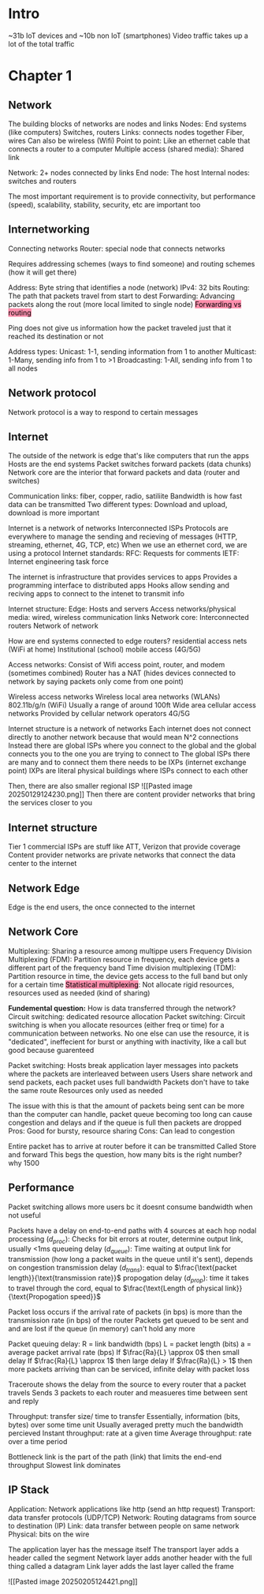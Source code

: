 # Intro
~31b IoT devices and ~10b non IoT (smartphones)
Video traffic takes up a lot of the total traffic
# Chapter 1
## Network
The building blocks of networks are nodes and links
	Nodes:
		End systems (like computers)
		Switches, routers
	Links: connects nodes together
		Fiber, wires
		Can also be wireless (Wifi)
		Point to point: Like an ethernet cable that connects a router to a computer
		Multiple access (shared media): Shared link

Network: 2+ nodes connected by links
End node: The host
Internal nodes: switches and routers

The most important requirement is to provide connectivity, but performance (speed), scalability, stability, security, etc are important too

## Internetworking
Connecting networks
Router: special node that connects networks

Requires addressing schemes (ways to find someone) and routing schemes (how it will get there)

Address: Byte string that identifies a node (network)
	IPv4: 32 bits
Routing: The path that packets travel from start to dest
Forwarding: Advancing packets along the rout (more local limited to single node)
<mark style="background: #FF5582A6;">Forwarding vs routing</mark>

Ping does not give us information how the packet traveled just that it reached its destination or not


Address types:
	Unicast: 1-1, sending information from 1 to another
	Multicast: 1-Many, sending info from 1 to >1
	Broadcasting: 1-All, sending info from 1 to all nodes

## Network protocol
Network protocol is a way to respond to certain messages 


## Internet
The outside of the network is edge that's like computers that run the apps
	Hosts are the end systems
Packet switches forward packets (data chunks)
Network core are the interior that forward packets and data (router and switches)

Communication links: fiber, copper, radio, satiliite
	Bandwidth is how fast data can be transmitted 
	Two different types: Download and upload, download is more important

Internet is a network of networks
	Interconnected ISPs
Protocols are everywhere to manage the sending and recieving of messages (HTTP, streaming, ethernet, 4G, TCP, etc)
	When we use an ethernet cord, we are using a protocol 
Internet standards: 
	RFC: Requests for comments
	IETF: Internet engineering task force

The internet is infrastructure that provides services to apps
Provides a programming interface to distributed apps
	Hooks allow sending and reciving apps to connect to the intenet to transmit info

Internet structure:
	Edge:
		Hosts and servers
	Access networks/physical media:
		wired, wireless communication links
	Network core:
		Interconnected routers 
		Network of network


How are end systems connected to edge routers?
	residential access nets (WiFi at home)
	Institutional (school)
	mobile access (4G/5G)

Access networks:
	Consist of Wifi access point, router, and modem (sometimes combined)
	Router has a NAT (hides devices connected to network by saying packets only come from one point)

Wireless access networks
	Wireless local area networks (WLANs)
		802.11b/g/n (WiFi)
		Usually a range of around 100ft
	Wide area cellular access networks
		Provided by cellular network operators
		4G/5G

Internet structure is a network of networks
Each internet does not connect directly to another network because that would mean N^2 connections 
Instead there are global ISPs where you connect to the global and the global connects you to the one you are trying to connect to
The global ISPs there are many and to connect them there needs to be IXPs (internet exchange point)
	IXPs are literal physical buildings where ISPs connect to each other

Then, there are also smaller regional ISP
![[Pasted image 20250129124230.png]]
Then there are content provider networks that bring the services closer to you

## Internet structure
Tier 1 commercial ISPs are stuff like ATT, Verizon that provide coverage
Content provider networks are private networks that connect the data center to the internet
## Network Edge

Edge is the end users, the once connected to the internet

## Network Core
Multiplexing: Sharing a resource among multippe users 
	Frequency Division Multiplexing (FDM): Partition resource in frequency, each device gets a different part of the frequency band
	Time division multiplexing (TDM): Partition resource in time, the device gets access to the full band but only for a certain time
<mark style="background: #FF5582A6;">	Statistical multiplexing</mark>: Not allocate rigid resources, resources used as needed (kind of sharing)


**Fundemental question:** How is data transferred through the network?
	Circuit switching: dedicated resource allocation
	Packet switching: 
Circuit switching is when you allocate resources (either freq or time) for a communication between networks. No one else can use the resource, it is "dedicated", ineffecient for burst or anything with inactivity, like a call but good because guarenteed

Packet switching: Hosts break application layer messages into packets where the packets are interleaved between users
	Users share network and send packets, each packet uses full bandwidth 
	Packets don't have to take the same route
	Resources only used as needed

The issue with this is that the amount of packets being sent can be more than the computer can handle, packet queue becoming too long can cause congestion and delays and if the queue is full then packets are dropped
	Pros: Good for bursty, resource sharing
	Cons: Can lead to congestion


Entire packet has to arrive at router before it can be transmitted
	Called Store and forward
This begs the question, how many bits is the right number? why 1500

## Performance
Packet switching allows more users bc it doesnt consume bandwidth when not useful

Packets have a delay on end-to-end paths with 4 sources at each hop
	nodal processing ($d_{proc}$): Checks for bit errors at router, determine output link, usually <1ms
	queueing delay ($d_{queue}$): Time waiting at output link for transmission (how long a packet waits in the queue until it's sent), depends on congestion
	transmission delay ($d_{trans}$): equal to $\frac{\text{packet length}}{\text{transmission rate}}$ 
	propogation delay ($d_{prop}$): time it takes to travel through the cord, equal to $\frac{\text{Length of physical link}}{\text{Propogation speed}}$ 

Packet loss occurs if the arrival rate of packets (in bps) is more than the transmission rate (in bps) of the router
	Packets get queued to be sent and and are lost if the queue (in memory) can't hold any more

Packet queuing delay: 
	R = link bandwidth (bps)
	L = packet length (bits)
	a = average packet arrival rate (bps)
	If $\frac{Ra}{L} \approx 0$ then small delay
	If $\frac{Ra}{L} \approx 1$ then large delay
	If $\frac{Ra}{L} > 1$ then more packets arriving than can be serviced, infinite delay with packet loss


Traceroute shows the delay from the source to every router that a packet travels 
	Sends 3 packets to each router and measueres time between sent and reply

Throughput: transfer size/ time to transfer
	Essentially, information (bits, bytes) over some time unit
	Usually averaged 
	pretty much the bandwidth percieved 
	Instant throughput: rate at a given time
	Average throughput: rate over a time period

Bottleneck link is the part of the path (link) that limits the end-end throughput 
	Slowest link dominates


## IP Stack
Application: Network applications like http (send an http request)
Transport: data transfer protocols (UDP/TCP)
Network: Routing datagrams from source to destination (IP)
Link: data transfer between people on same network
Physical: bits on the wire

The application layer has the message itself
The transport layer adds a header called the segment
Network layer adds another header with the full thing called a datagram
Link layer adds the last layer called the frame

![[Pasted image 20250205124421.png]]
